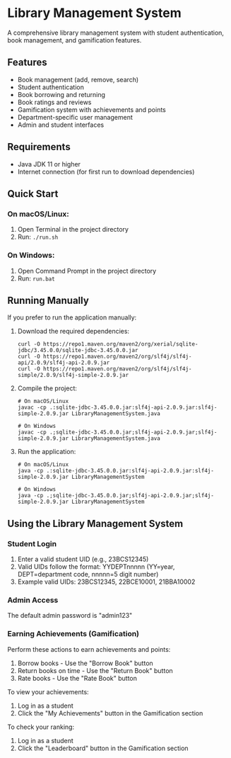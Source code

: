 # Library Management System

A comprehensive library management system with student authentication, book management, and gamification features.

## Features

- Book management (add, remove, search)
- Student authentication
- Book borrowing and returning
- Book ratings and reviews
- Gamification system with achievements and points
- Department-specific user management
- Admin and student interfaces

## Requirements

- Java JDK 11 or higher
- Internet connection (for first run to download dependencies)

## Quick Start

### On macOS/Linux:

1. Open Terminal in the project directory
2. Run: `./run.sh`

### On Windows:

1. Open Command Prompt in the project directory
2. Run: `run.bat`

## Running Manually

If you prefer to run the application manually:

1. Download the required dependencies:
   ```
   curl -O https://repo1.maven.org/maven2/org/xerial/sqlite-jdbc/3.45.0.0/sqlite-jdbc-3.45.0.0.jar
   curl -O https://repo1.maven.org/maven2/org/slf4j/slf4j-api/2.0.9/slf4j-api-2.0.9.jar
   curl -O https://repo1.maven.org/maven2/org/slf4j/slf4j-simple/2.0.9/slf4j-simple-2.0.9.jar
   ```

2. Compile the project:
   ```
   # On macOS/Linux
   javac -cp .:sqlite-jdbc-3.45.0.0.jar:slf4j-api-2.0.9.jar:slf4j-simple-2.0.9.jar LibraryManagementSystem.java

   # On Windows
   javac -cp .;sqlite-jdbc-3.45.0.0.jar;slf4j-api-2.0.9.jar;slf4j-simple-2.0.9.jar LibraryManagementSystem.java
   ```

3. Run the application:
   ```
   # On macOS/Linux
   java -cp .:sqlite-jdbc-3.45.0.0.jar:slf4j-api-2.0.9.jar:slf4j-simple-2.0.9.jar LibraryManagementSystem

   # On Windows
   java -cp .;sqlite-jdbc-3.45.0.0.jar;slf4j-api-2.0.9.jar;slf4j-simple-2.0.9.jar LibraryManagementSystem
   ```

## Using the Library Management System

### Student Login

1. Enter a valid student UID (e.g., 23BCS12345)
2. Valid UIDs follow the format: YYDEPTnnnnn (YY=year, DEPT=department code, nnnnn=5 digit number)
3. Example valid UIDs: 23BCS12345, 22BCE10001, 21BBA10002

### Admin Access

The default admin password is "admin123"

### Earning Achievements (Gamification)

Perform these actions to earn achievements and points:
1. Borrow books - Use the "Borrow Book" button
2. Return books on time - Use the "Return Book" button
3. Rate books - Use the "Rate Book" button

To view your achievements:
1. Log in as a student
2. Click the "My Achievements" button in the Gamification section

To check your ranking:
1. Log in as a student
2. Click the "Leaderboard" button in the Gamification section 